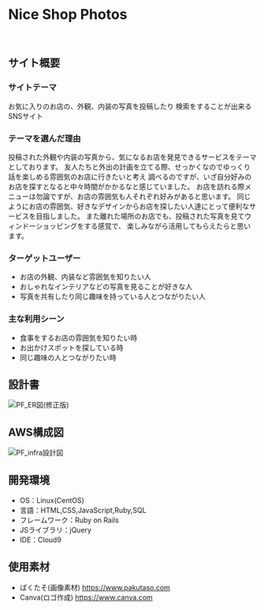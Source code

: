 # Nice Shop Photos
​
## サイト概要
### サイトテーマ
お気に入りのお店の、外観、内装の写真を投稿したり
検索をすることが出来るSNSサイト
​
### テーマを選んだ理由
投稿された外観や内装の写真から、気になるお店を発見できるサービスをテーマとしております。
友人たちと外出の計画を立てる際、せっかくなのでゆっくり話を楽しめる雰囲気のお店に行きたいと考え
調べるのですが、いざ自分好みのお店を探すとなると中々時間がかかるなと感じていました。
お店を訪れる際メニューは勿論ですが、お店の雰囲気も人それぞれ好みがあると思います。
同じようにお店の雰囲気、好きなデザインからお店を探したい人達にとって便利なサービスを目指しました。
また離れた場所のお店でも、投稿された写真を見てウィンドーショッピングをする感覚で、
楽しみながら活用してもらえたらと思います。
​
### ターゲットユーザー
- お店の外観、内装など雰囲気を知りたい人
- おしゃれなインテリアなどの写真を見ることが好きな人
- 写真を共有したり同じ趣味を持っている人とつながりたい人
​
### 主な利用シーン
- 食事をするお店の雰囲気を知りたい時
- お出かけスポットを探している時
- 同じ趣味の人とつながりたい時
​
## 設計書
![PF_ER図(修正版)](https://github.com/daisy6221/Nice_Shop_Photos/assets/160582011/e699e279-1614-4237-9f44-a1a73e17957e)

## AWS構成図
![PF_infra設計図](https://github.com/daisy6221/Nice_Shop_Photos/assets/160582011/685c9ce6-ecd1-4c49-b9df-a2c9721a817e)
​
## 開発環境
- OS：Linux(CentOS)
- 言語：HTML,CSS,JavaScript,Ruby,SQL
- フレームワーク：Ruby on Rails
- JSライブラリ：jQuery
- IDE：Cloud9
​
## 使用素材
- ぱくたそ(画像素材) https://www.pakutaso.com
- Canva(ロゴ作成) https://www.canva.com
